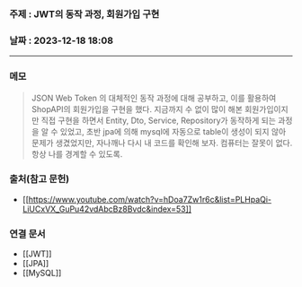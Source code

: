 ### 주제 : JWT의 동작 과정, 회원가입 구현

### 날짜 : 2023-12-18 18:08
----
### 메모
> JSON Web Token 의 대체적인 동작 과정에 대해 공부하고, 이를 활용하여 ShopAPI의 회원가입을 구현을 했다. 지금까지 수 없이 많이 해본 회원가입이지만 직접 구현을 하면서 Entity, Dto, Service, Repository가 동작하게 되는 과정을 알 수 있었고, 초반 jpa에 의해 mysql에 자동으로 table이 생성이 되지 않아 문제가 생겼었지만, 자나깨나 다시 내 코드를 확인해 보자. 컴퓨터는 잘못이 없다. 항상 나를 경계할 수 있도록.

### 출처(참고 문헌)
- [[https://www.youtube.com/watch?v=hDoa7Zw1r6c&list=PLHpaQi-LiUCxVX_GuPu42vdAbcBz8Bvdc&index=53]]

### 연결 문서
- [[JWT]]
- [[JPA]]
- [[MySQL]]

